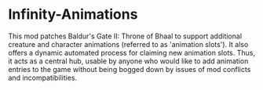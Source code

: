 # Infinity-Animations
This mod patches Baldur's Gate II: Throne of Bhaal to support additional creature and character animations (referred to as 'animation slots'). It also offers a dynamic automated process for claiming new animation slots. Thus, it acts as a central hub, usable by anyone who would like to add animation entries to the game without being bogged down by issues of mod conflicts and incompatibilities.
